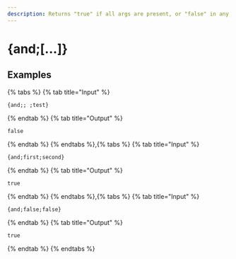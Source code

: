 ```yaml
---
description: Returns "true" if all args are present, or "false" in any other circumstance. Cannot be used with {if}. Uses conditional parsing.
---
```

# {and;[...]}
## Examples
{% tabs %}
{% tab title="Input" %}
```text
{and;; ;test}
```
{% endtab %}
{% tab title="Output" %}
```text
false
```
{% endtab %}
{% endtabs %},{% tabs %}
{% tab title="Input" %}
```text
{and;first;second}
```
{% endtab %}
{% tab title="Output" %}
```text
true
```
{% endtab %}
{% endtabs %},{% tabs %}
{% tab title="Input" %}
```text
{and;false;false}
```
{% endtab %}
{% tab title="Output" %}
```text
true
```
{% endtab %}
{% endtabs %}